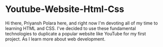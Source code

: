 # Youtube-Website-Html-Css
Hi there, Priyansh Polara here, and right now I'm devoting all of my time to learning HTML and CSS. I've decided to use these fundamental technologies to duplicate a popular website like YouTube for my first project. As I learn more about web development.
